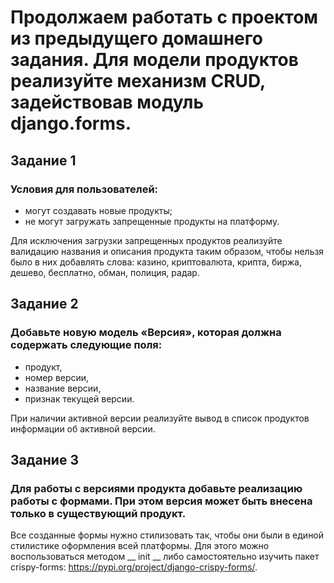 

# Продолжаем работать с проектом из предыдущего домашнего задания. Для модели продуктов реализуйте механизм CRUD, задействовав модуль django.forms.

## Задание 1
### Условия для пользователей:

* могут создавать новые продукты;
* не могут загружать запрещенные продукты на платформу.

Для исключения загрузки запрещенных продуктов реализуйте валидацию названия и описания продукта таким образом, чтобы нельзя было в них добавлять слова: казино, криптовалюта, крипта, биржа, дешево, бесплатно, обман, полиция, радар.

## Задание 2

### Добавьте новую модель «Версия», которая должна содержать следующие поля:

* продукт,
* номер версии,
* название версии,
* признак текущей версии.

При наличии активной версии реализуйте вывод в список продуктов информации об активной версии.

## Задание 3

### Для работы с версиями продукта добавьте реализацию работы с формами. При этом версия может быть внесена только в существующий продукт.

Все созданные формы нужно стилизовать так, чтобы они были в единой стилистике оформления всей платформы.
Для этого можно воспользоваться методом __ init __ либо самостоятельно изучить пакет crispy-forms: https://pypi.org/project/django-crispy-forms/.

